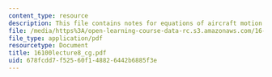 ```yaml
---
content_type: resource
description: This file contains notes for equations of aircraft motion.
file: /media/https%3A/open-learning-course-data-rc.s3.amazonaws.com/16-100-aerodynamics-fall-2005/678fcdd7f52560f148826442b6885f3e_16100lecture8_cg.pdf
file_type: application/pdf
resourcetype: Document
title: 16100lecture8_cg.pdf
uid: 678fcdd7-f525-60f1-4882-6442b6885f3e
---
```

